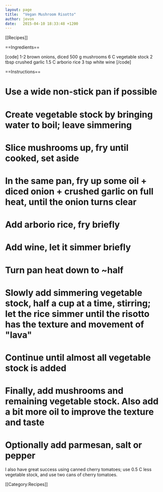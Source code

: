 ```yaml
---
layout: page
title:  "Vegan Mushroom Risotto"
author: jevon
date:   2015-04-10 18:33:48 +1200
---
```


[[Recipes]]

==Ingredients==

[code]
1-2 brown onions, diced
500 g mushrooms
6 C vegetable stock
2 tbsp crushed garlic
1.5 C arborio rice
3 tsp white wine
[/code]

==Instructions==

# Use a wide non-stick pan if possible
# Create vegetable stock by bringing water to boil; leave simmering
# Slice mushrooms up, fry until cooked, set aside
# In the same pan, fry up some oil + diced onion + crushed garlic on full heat, until the onion turns clear
# Add arborio rice, fry briefly
# Add wine, let it simmer briefly
# Turn pan heat down to ~half
# Slowly add simmering vegetable stock, half a cup at a time, stirring; let the rice simmer until the risotto has the texture and movement of "lava"
# Continue until almost all vegetable stock is added
# Finally, add mushrooms and remaining vegetable stock. Also add a bit more oil to improve the texture and taste
# Optionally add parmesan, salt or pepper

I also have great success using canned cherry tomatoes; use 0.5 C less vegetable stock, and use two cans of cherry tomatoes.

[[Category:Recipes]]